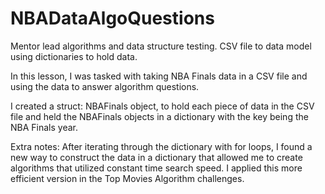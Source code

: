 # NBADataAlgoQuestions

Mentor lead algorithms and data structure testing. 
CSV file to data model using dictionaries to hold data.

In this lesson, I was tasked with taking NBA Finals data in a CSV file and using the data to 
answer algorithm questions. 

I created a struct: NBAFinals object, to hold each piece of data in the CSV file and held the 
NBAFinals objects in a dictionary with the key being the NBA Finals year. 


Extra notes:
After iterating through the dictionary with for loops, I found a new way to construct the data 
in a dictionary that allowed me to create algorithms that utilized constant time search speed. 
I applied this more efficient version in the Top Movies Algorithm challenges. 
